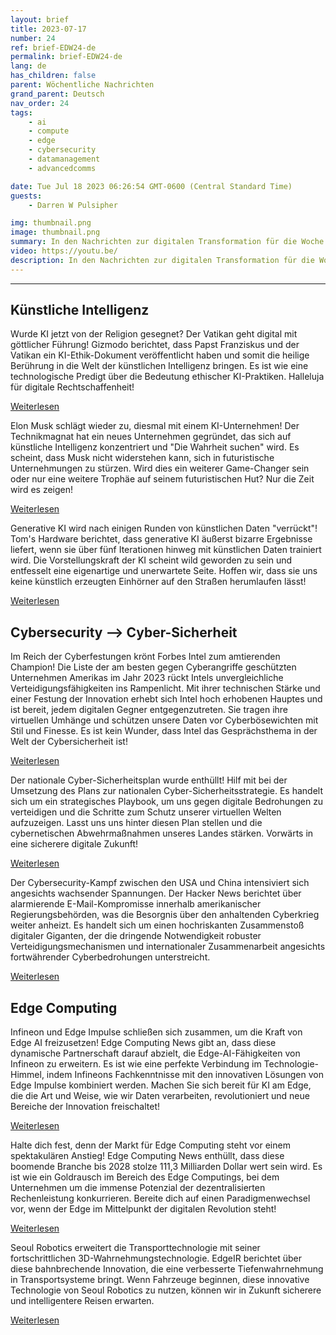 ```yaml
---
layout: brief
title: 2023-07-17
number: 24
ref: brief-EDW24-de
permalink: brief-EDW24-de
lang: de
has_children: false
parent: Wöchentliche Nachrichten
grand_parent: Deutsch
nav_order: 24
tags:
    - ai
    - compute
    - edge
    - cybersecurity
    - datamanagement
    - advancedcomms

date: Tue Jul 18 2023 06:26:54 GMT-0600 (Central Standard Time)
guests:
    - Darren W Pulsipher

img: thumbnail.png
image: thumbnail.png
summary: In den Nachrichten zur digitalen Transformation für die Woche vom 17. Juli 2023 bietet Papst Franziskus Richtlinien zur Ethik der Künstlichen Intelligenz an, Intel bleibt Amerikas Cyber-Festung und der Markt für Edge Computing steht vor einer steilen Entwicklung!
video: https://youtu.be/
description: In den Nachrichten zur digitalen Transformation für die Woche vom 17. Juli 2023 bietet Papst Franziskus Richtlinien zur Ethik der Künstlichen Intelligenz an, Intel bleibt Amerikas Cyber-Festung und der Markt für Edge Computing steht vor einer steilen Entwicklung!
---
```






---

## Künstliche Intelligenz

Wurde KI jetzt von der Religion gesegnet? Der Vatikan geht digital mit göttlicher Führung! Gizmodo berichtet, dass Papst Franziskus und der Vatikan ein KI-Ethik-Dokument veröffentlicht haben und somit die heilige Berührung in die Welt der künstlichen Intelligenz bringen. Es ist wie eine technologische Predigt über die Bedeutung ethischer KI-Praktiken. Halleluja für digitale Rechtschaffenheit!

[Weiterlesen](https://gizmodo.com/pope-francis-vatican-releases-ai-ethics-1850583076)

Elon Musk schlägt wieder zu, diesmal mit einem KI-Unternehmen! Der Technikmagnat hat ein neues Unternehmen gegründet, das sich auf künstliche Intelligenz konzentriert und "Die Wahrheit suchen" wird. Es scheint, dass Musk nicht widerstehen kann, sich in futuristische Unternehmungen zu stürzen. Wird dies ein weiterer Game-Changer sein oder nur eine weitere Trophäe auf seinem futuristischen Hut? Nur die Zeit wird es zeigen!

[Weiterlesen](https://www.cnn.com/2023/07/12/tech/elon-musk-ai-company/index.html)

Generative KI wird nach einigen Runden von künstlichen Daten "verrückt"! Tom's Hardware berichtet, dass generative KI äußerst bizarre Ergebnisse liefert, wenn sie über fünf Iterationen hinweg mit künstlichen Daten trainiert wird. Die Vorstellungskraft der KI scheint wild geworden zu sein und entfesselt eine eigenartige und unerwartete Seite. Hoffen wir, dass sie uns keine künstlich erzeugten Einhörner auf den Straßen herumlaufen lässt!

[Weiterlesen](https://www.tomshardware.com/news/generative-ai-goes-mad-when-trained-on-artificial-data-over-five-times)

## Cybersecurity --> Cyber-Sicherheit

Im Reich der Cyberfestungen krönt Forbes Intel zum amtierenden Champion! Die Liste der am besten gegen Cyberangriffe geschützten Unternehmen Amerikas im Jahr 2023 rückt Intels unvergleichliche Verteidigungsfähigkeiten ins Rampenlicht. Mit ihrer technischen Stärke und einer Festung der Innovation erhebt sich Intel hoch erhobenen Hauptes und ist bereit, jedem digitalen Gegner entgegenzutreten. Sie tragen ihre virtuellen Umhänge und schützen unsere Daten vor Cyberbösewichten mit Stil und Finesse. Es ist kein Wunder, dass Intel das Gesprächsthema in der Welt der Cybersicherheit ist!

[Weiterlesen](https://www.forbes.com/sites/hnewman/2023/06/08/meet-americas-most-cybersecure-companies-2023/?sh=dd8bc202cf60)

Der nationale Cyber-Sicherheitsplan wurde enthüllt! Hilf mit bei der Umsetzung des Plans zur nationalen Cyber-Sicherheitsstrategie. Es handelt sich um ein strategisches Playbook, um uns gegen digitale Bedrohungen zu verteidigen und die Schritte zum Schutz unserer virtuellen Welten aufzuzeigen. Lasst uns uns hinter diesen Plan stellen und die cybernetischen Abwehrmaßnahmen unseres Landes stärken. Vorwärts in eine sicherere digitale Zukunft!

[Weiterlesen](https://www.helpnetsecurity.com/2023/07/13/national-cybersecurity-strategy-implementation-plan-published/)

Der Cybersecurity-Kampf zwischen den USA und China intensiviert sich angesichts wachsender Spannungen. Der Hacker News berichtet über alarmierende E-Mail-Kompromisse innerhalb amerikanischer Regierungsbehörden, was die Besorgnis über den anhaltenden Cyberkrieg weiter anheizt. Es handelt sich um einen hochriskanten Zusammenstoß digitaler Giganten, der die dringende Notwendigkeit robuster Verteidigungsmechanismen und internationaler Zusammenarbeit angesichts fortwährender Cyberbedrohungen unterstreicht.

[Weiterlesen](https://thehackernews.com/2023/07/us-government-agencies-emails.html)

## Edge Computing

Infineon und Edge Impulse schließen sich zusammen, um die Kraft von Edge AI freizusetzen! Edge Computing News gibt an, dass diese dynamische Partnerschaft darauf abzielt, die Edge-AI-Fähigkeiten von Infineon zu erweitern. Es ist wie eine perfekte Verbindung im Technologie-Himmel, indem Infineons Fachkenntnisse mit den innovativen Lösungen von Edge Impulse kombiniert werden. Machen Sie sich bereit für KI am Edge, die die Art und Weise, wie wir Daten verarbeiten, revolutioniert und neue Bereiche der Innovation freischaltet!

[Weiterlesen](https://www.edgecomputing-news.com/2023/07/10/infineon-partners-with-edge-impulse-to-extend-its-edge-ai-capabilities/)

Halte dich fest, denn der Markt für Edge Computing steht vor einem spektakulären Anstieg! Edge Computing News enthüllt, dass diese boomende Branche bis 2028 stolze 111,3 Milliarden Dollar wert sein wird. Es ist wie ein Goldrausch im Bereich des Edge Computings, bei dem Unternehmen um die immense Potenzial der dezentralisierten Rechenleistung konkurrieren. Bereite dich auf einen Paradigmenwechsel vor, wenn der Edge im Mittelpunkt der digitalen Revolution steht!

[Weiterlesen](https://www.edgecomputing-news.com/2023/07/10/edge-computing-market-to-be-worth-111-3-billion-by-2028/)

Seoul Robotics erweitert die Transporttechnologie mit seiner fortschrittlichen 3D-Wahrnehmungstechnologie. EdgeIR berichtet über diese bahnbrechende Innovation, die eine verbesserte Tiefenwahrnehmung in Transportsysteme bringt. Wenn Fahrzeuge beginnen, diese innovative Technologie von Seoul Robotics zu nutzen, können wir in Zukunft sicherere und intelligentere Reisen erwarten.

[Weiterlesen](https://www.edgeir.com/seoul-robotics-develops-3d-perception-tech-to-boost-transportation-systems-20230711)


